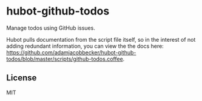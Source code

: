 hubot-github-todos
==================

Manage todos using GitHub issues.

Hubot pulls documentation from the script file itself, so in the interest of not adding redundant information, you can view the the docs here: https://github.com/adamjacobbecker/hubot-github-todos/blob/master/scripts/github-todos.coffee.

## License
MIT
